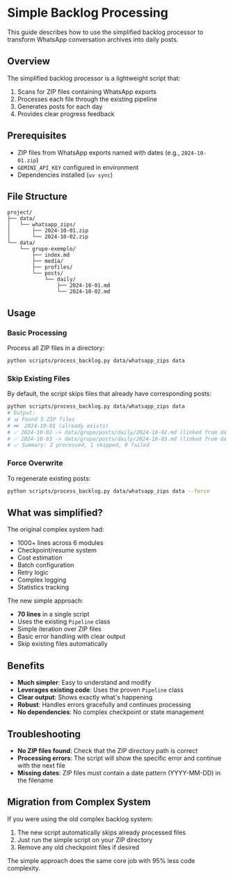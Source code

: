 # Simple Backlog Processing

This guide describes how to use the simplified backlog processor to transform WhatsApp conversation archives into daily posts.

## Overview

The simplified backlog processor is a lightweight script that:

1. Scans for ZIP files containing WhatsApp exports
2. Processes each file through the existing pipeline
3. Generates posts for each day
4. Provides clear progress feedback

## Prerequisites

- ZIP files from WhatsApp exports named with dates (e.g., `2024-10-01.zip`)
- `GEMINI_API_KEY` configured in environment
- Dependencies installed (`uv sync`)

## File Structure

```
project/
├── data/
│   └── whatsapp_zips/
│       ├── 2024-10-01.zip
│       └── 2024-10-02.zip
└── data/
    └── grupo-exemplo/
        ├── index.md
        ├── media/
        ├── profiles/
        └── posts/
            └── daily/
                ├── 2024-10-01.md
                └── 2024-10-02.md
```

## Usage

### Basic Processing

Process all ZIP files in a directory:

```bash
python scripts/process_backlog.py data/whatsapp_zips data
```

### Skip Existing Files

By default, the script skips files that already have corresponding posts:

```bash
python scripts/process_backlog.py data/whatsapp_zips data
# Output:
# 📊 Found 5 ZIP files
# ⏭️  2024-10-01 (already exists)
# ✅ 2024-10-02 -> data/grupo/posts/daily/2024-10-02.md (linked from data/grupo/index.md)
# ✅ 2024-10-03 -> data/grupo/posts/daily/2024-10-03.md (linked from data/grupo/index.md)
# 📈 Summary: 2 processed, 1 skipped, 0 failed
```

### Force Overwrite

To regenerate existing posts:

```bash
python scripts/process_backlog.py data/whatsapp_zips data --force
```

## What was simplified?

The original complex system had:
- 1000+ lines across 6 modules
- Checkpoint/resume system
- Cost estimation
- Batch configuration
- Retry logic
- Complex logging
- Statistics tracking

The new simple approach:
- **70 lines** in a single script
- Uses the existing `Pipeline` class
- Simple iteration over ZIP files
- Basic error handling with clear output
- Skip existing files automatically

## Benefits

- **Much simpler**: Easy to understand and modify
- **Leverages existing code**: Uses the proven `Pipeline` class
- **Clear output**: Shows exactly what's happening
- **Robust**: Handles errors gracefully and continues processing
- **No dependencies**: No complex checkpoint or state management

## Troubleshooting

- **No ZIP files found**: Check that the ZIP directory path is correct
- **Processing errors**: The script will show the specific error and continue with the next file
- **Missing dates**: ZIP files must contain a date pattern (YYYY-MM-DD) in the filename

## Migration from Complex System

If you were using the old complex backlog system:

1. The new script automatically skips already processed files
2. Just run the simple script on your ZIP directory
3. Remove any old checkpoint files if desired

The simple approach does the same core job with 95% less code complexity.
